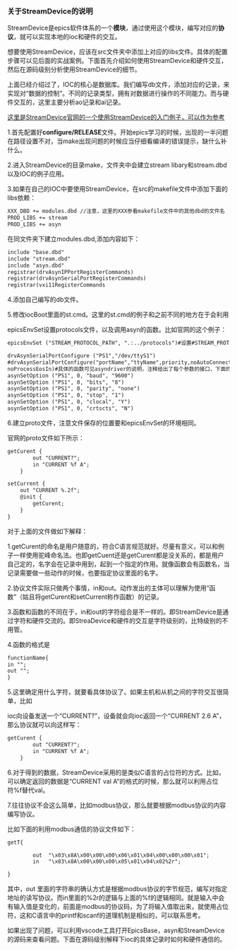 ### 关于StreamDevice的说明

StreamDevice是epics软件体系的一个**模块**，通过使用这个模块，编写对应的**协议**，就可以实现本地的ioc和硬件的交互。

想要使用StreamDevice，应该在src文件夹中添加上对应的libs文件。具体的配置步骤可以见后面的实战案例。下面首先介绍如何使用StreamDevice和硬件交互，然后在源码级别分析使用StreamDevice的细节。

上面已经介绍过了，IOC的核心是数据库。我们编写db文件，添加对应的记录，来实现对“数据的控制”。不同的记录类型，拥有对数据进行操作的不同能力。而与硬件交互的，这里主要分析ao记录和ai记录。

[这里是StreamDevice官网的一个使用StreamDevice的入门例子，可以作为参考](https://paulscherrerinstitute.github.io/StreamDevice/setup.html)

1.首先配置好**configure/RELEASE**文件。开始epics学习的时候，出现的一半问题在路径设置不对，当make出现问题的时候应当仔细看编译的错误提示，缺什么补什么。

2.进入StreamDevice的目录make，文件夹中会建立stream libary和stream.dbd以及IOC的例子应用。

3.如果在自己的IOC中要使用StreamDevice，在src的makefile文件中添加下面的libs依赖：

```html
XXX_DBD += modules.dbd //注意，这里的XXX参看makefile文件中的其他dbd的文件名
PROD_LIBS += stream
PROD_LIBS += asyn
```

在同文件夹下建立modules.dbd,添加内容如下：

```html
include "base.dbd"
include "stream.dbd"
include "asyn.dbd"
registrar(drvAsynIPPortRegisterCommands)
registrar(drvAsynSerialPortRegisterCommands)
registrar(vxi11RegisterCommands
```

4.添加自己编写的db文件。

5.修改iocBoot里面的st.cmd。这里的st.cmd的例子和之前不同的地方在于会利用

epicsEnvSet设置protocols文件，以及调用asyn的函数。比如官网的这个例子：

```html
epicsEnvSet ("STREAM_PROTOCOL_PATH", ".:../protocols")#设置#STREAM_PROTOCOL_PATH=../protocols

drvAsynSerialPortConfigure ("PS1","/dev/ttyS1")
#drvAsynSerialPortConfigure("portName","ttyName",priority,noAutoConnect,
noProcessEosIn)#具体的函数可见asyndriver的说明，注释给出了每个参数的接口，下面的查询方式类似
asynSetOption ("PS1", 0, "baud", "9600")
asynSetOption ("PS1", 0, "bits", "8")
asynSetOption ("PS1", 0, "parity", "none")
asynSetOption ("PS1", 0, "stop", "1")
asynSetOption ("PS1", 0, "clocal", "Y")
asynSetOption ("PS1", 0, "crtscts", "N")
```

6.建立proto文件，注意文件保存的位置要和epicsEnvSet的环境相同。

官网的proto文件如下所示：

```html
getCurent {
        out "CURRENT?";
        in "CURRENT %f A";
    }

setCurrent {
    out "CURRENT %.2f";
    @init {
        getCurent;
    }
}
```

对于上面的文件做如下解释：

1.getCurent的命名是用户随意的，符合C语言规范就好。尽量有意义，可以和例子一样使用驼峰命名法。也即getCuent还是getCurent都是没关系的，都是用户自己定的，名字会在记录中用到，起到一个指定的作用。就像函数会有函数名，当记录需要做一些动作的时候，也要指定协议里面的名字。

2.协议文件实际只做两个事情，in和out。动作发出的主体可以理解为使用“函数”（姑且将getCurent和setCurrent称作函数）的记录。

3.函数和函数的不同在于，in和out的字符组合是不一样的。即StreamDevice是通过字符和硬件交流的。即StreaDevice和硬件的交互是字符级别的，比特级别的不用管。

4.函数的格式是 

```html
functionName{
in "";
out "";
}
```

5.这里确定用什么字符，就要看具体协议了。如果主机和从机之间的字符交互很简单，比如

ioc向设备发送一个“CURRENT?”，设备就会向ioc返回一个“CURRENT 2.6 A”，那么协议就可以向这样写：

```html
getCurent {
        out "CURRENT?";
        in "CURRENT %f A";
    }
```

6.对于得到的数据，StreamDevice采用的是类似C语言的占位符的方式。比如，可以确定返回的数据是“CURRENT val A”的格式的时候，那么就可以利用占位符%f替代val。

7.往往协议不会这么简单，比如modbus协议，那么就要根据modbus协议的内容编写协议。

比如下面的利用modbus通信的协议文件如下：

```html
getT{

        out  "\x03\x8A\x00\x00\x00\x06\x01\x04\x00\x00\x00\x01";
        in   "\x03\x8A\x00\x00\x00\x05\x01\x04\x02%2r";

}
```

其中，out 里面的字符串的确认方式是根据modbus协议的字节规范，编写对指定地址的读写协议。而in里面的%2r的逻辑与上面的%f的逻辑相同。就是输入中会有输入值是变化的，前面是modbus的协议码，为了将输入值取出来，就使用占位符，这和C语言中的printf和scanf的道理机制是相似的，可以联系思考。



如果出现了问题，可以利用vscode工具打开EpicsBase，asyn和StreamDevice的源码来查看问题。下面在源码级别解释下ioc的具体记录时如何和硬件通信的。